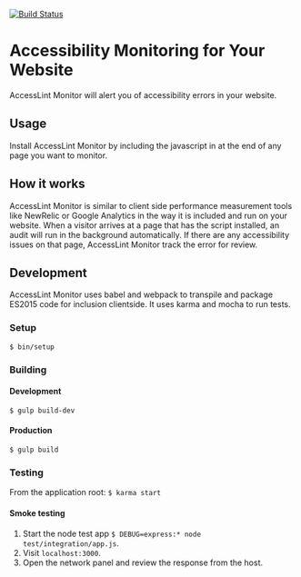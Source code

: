 [![Build Status](https://travis-ci.org/accesslint/monitor.svg)](https://travis-ci.org/accesslint/monitor)

# Accessibility Monitoring for Your Website

AccessLint Monitor will alert you of accessibility errors in your website.

## Usage

Install AccessLint Monitor by including the javascript in at the end of any page
you want to monitor.

## How it works

AccessLint Monitor is similar to client side performance measurement tools like
NewRelic or Google Analytics in the way it is included and run on your website.
When a visitor arrives at a page that has the script installed, an audit will
run in the background automatically. If there are any accessibility issues on
that page, AccessLint Monitor track the error for review.

## Development

AccessLint Monitor uses babel and webpack to transpile and package ES2015
code for inclusion clientside. It uses karma and mocha to run tests.

### Setup

    $ bin/setup

### Building

#### Development

    $ gulp build-dev

#### Production

    $ gulp build

### Testing

From the application root: `$ karma start`

#### Smoke testing

1. Start the node test app `$ DEBUG=express:* node test/integration/app.js`.
1. Visit `localhost:3000`.
1. Open the network panel and review the response from the host.
